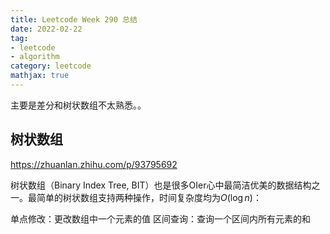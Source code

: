 ```yaml
---
title: Leetcode Week 290 总结
date: 2022-02-22
tag: 
- leetcode
- algorithm
category: leetcode
mathjax: true
--- 
```

主要是差分和树状数组不太熟悉。。
<!--more-->

## 树状数组

https://zhuanlan.zhihu.com/p/93795692

树状数组（Binary Index Tree, BIT）也是很多OIer心中最简洁优美的数据结构之一。最简单的树状数组支持两种操作，时间复杂度均为$O(\log n)$：

单点修改：更改数组中一个元素的值
区间查询：查询一个区间内所有元素的和

